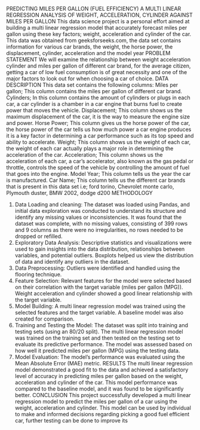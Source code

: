 PREDICTING MILES PER GALLON (FUEL EFFICIENCY)
A MULTI LINEAR REGRESSION ANALYSIS OF WEIGHT, ACCELERATION, CYLINDER AGAINST MILES PER GALLON
This data science project is a personal effort aimed at building a multi linear regression model that accurately forecast miles per gallon using these key factors; weight, acceleration and cylinder of the car.
This data was obtained from geeksforseeks.com, the data set contains information for various car brands, the weight, the horse power, the displacement, cylinder, acceleration and the model year
PROBLEM STATEMENT
We will examine the relationship between weight acceleration cylinder and miles per gallon of different car brand, for the average citizen, getting a car of low fuel consumption is of great necessity and one of the major factors to look out for when choosing a car of choice.
DATA DESCRIPTION
This data set contains the following columns:
Miles per gallon; This column contains the miles per gallon of different car brand.
Cylinders; In this column contains the amount of cylinders or plugs in each car, a car cylinder is a chamber in a car engine that burns fuel to create power that moves the vehicle.
Displacement; This column shows us the maximum displacement of the car, it is the way to measure the engine size and power.
Horse Power; This column gives us the horse power of the car, the horse power of the car tells us how much power a car engine produces it is a key factor in determining a car performance such as its top speed and ability to accelerate.
Weight; This column shows us the weight of each car, the weight of each car actually plays a major role in determining the acceleration of the car.
Acceleration; This column shows us the acceleration of each car, a car’s accelerator, also known as the gas pedal or throttle, controls the speed of the vehicle by controlling the amount of fuel that goes into the engine.
Model Year; This column tells us the year the car is manufactured.
Car Name; This column tells us the different car brands that is present in this data set i.e; ford torino, Chevrolet monte carlo, Plymouth duster, BMW 2002, dodge d200
METHODOLOGY
1.	Data Loading and cleaning:  The dataset was loaded using Pandas, and initial data exploration was conducted to understand its structure and identify any missing values or inconsistencies. It was found that the dataset was complete, with no missing values, consisting of 399 rows and 9 columns as there were no irregularities, no rows needed to be dropped or refilled.
2.	Exploratory Data Analysis: Descriptive statistics and visualizations were used to gain insights into the data distribution, relationships between variables, and potential outliers. Boxplots helped us view the distribution of data and identify any outliers in the dataset.
3.	Data Preprocessing: Outliers were identified and handled using the flooring technique.
4.	Feature Selection: Relevant features for the model were selected based on their correlation with the target variable (miles per gallon (MPG)). Weight acceleration and cylinder showed a good linear relationship with the target variable.
5.	Model Building: A multi linear regression model was trained using the selected features and the target variable. A baseline model was also created for comparison.
6.	Training and Testing the Model: The dataset was split into training and testing sets (using an 80/20 split). The multi linear regression model was trained on the training set and then tested on the testing set to evaluate its predictive performance. The model was assessed based on how well it predicted miles per gallon (MPG) using the testing data.
7.	Model Evaluation: The model’s performance was evaluated using the Mean Absolute Error (MAE) metric. 
RESULTS
The multi linear regression model demonstrated a good fit to the data and achieved a satisfactory level of accuracy in predicting miles per gallon based on the weight, acceleration and cylinder of the car. This model performance was compared to the baseline model, and it was found to be significantly better.
CONCLUSION
This project successfully developed a multi linear regression model to predict the miles per gallon of a car using the weight, acceleration and cylinder. This model can be used by individual to make and informed decisions regarding picking a good fuel efficient car, further testing can be done to improve its 
